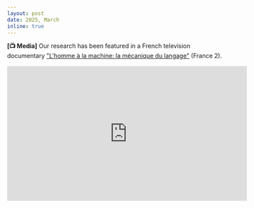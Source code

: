 ```yaml
---
layout: post
date: 2025, March
inline: true
---
```



**[📺 Media]** Our research has been featured in a French television documentary ["L'homme à la machine: la mécanique du langage"](https://youtu.be/lTXOu77KI9w?t=1000) (France 2).

<div class="video-container" style="max-width: 200px; margin: 1rem 0;">
<iframe width="560" height="315" src="https://www.youtube.com/embed/lTXOu77KI9w?start=1000" title="YouTube video player" frameborder="0" allow="accelerometer; autoplay; clipboard-write; encrypted-media; gyroscope; picture-in-picture; web-share" allowfullscreen></iframe>
</div>